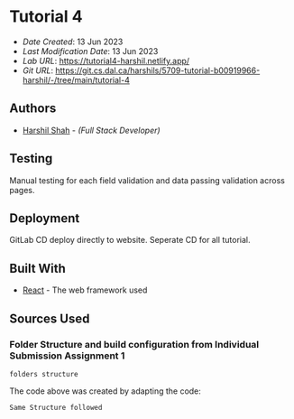 <!--- The following README.md sample file was adapted from https://gist.github.com/PurpleBooth/109311bb0361f32d87a2#file-readme-template-md by Gabriella Mosquera for academic use ---> 
<!--- You may delete any comments in this sample README.md file. If needing to use as a .txt file then simply delete all comments, edit as needed, and save as a README.txt file --->

# Tutorial 4

* *Date Created*: 13 Jun 2023
* *Last Modification Date*: 13 Jun 2023
* *Lab URL*: <https://tutorial4-harshil.netlify.app/>
* *Git URL*: <https://git.cs.dal.ca/harshils/5709-tutorial-b00919966-harshil/-/tree/main/tutorial-4>

## Authors

* [Harshil Shah](hs@dal.ca) - *(Full Stack Developer)*



## Testing

Manual testing for each field validation and data passing validation across pages.




## Deployment

GitLab CD deploy directly to website. Seperate CD for all tutorial.

## Built With

<!--- Provide a list of the frameworks used to build this application, your list should include the name of the framework used, the url where the framework is available for download and what the framework was used for, see the example below --->

* [React](https://react.dev/) - The web framework used


## Sources Used

### Folder Structure and build configuration from Individual Submission Assignment 1

```folders structure```

The code above was created by adapting the code:

```Same Structure followed```